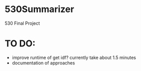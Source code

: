530Summarizer
=============

530 Final Project


# TO DO: 
- improve runtime of get idf? currently take about 1.5 minutes
- documentation of approaches
